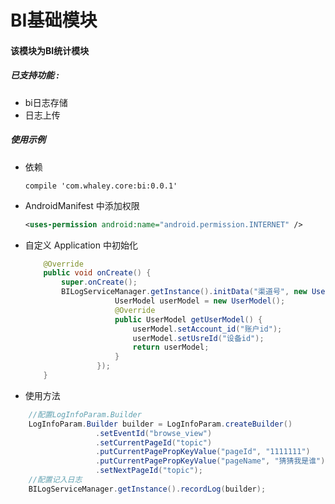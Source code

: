 # BI基础模块
#### 该模块为BI统计模块

##### 已支持功能 :
* bi日志存储
* 日志上传

##### 使用示例

* 依赖
    ```
    compile 'com.whaley.core:bi:0.0.1'
    ```
* AndroidManifest 中添加权限
    ```xml
    <uses-permission android:name="android.permission.INTERNET" />
    ```
* 自定义 Application 中初始化

    ```java
        @Override
        public void onCreate() {
            super.onCreate();
            BILogServiceManager.getInstance().initData("渠道号", new UserModelProvider() {
                        UserModel userModel = new UserModel();
                        @Override
                        public UserModel getUserModel() {
                            userModel.setAccount_id("账户id");
                            userModel.setUsreId("设备id");
                            return userModel;
                        }
                    });
        }
    ```

* 使用方法
 ```java
     //配置LogInfoParam.Builder
     LogInfoParam.Builder builder = LogInfoParam.createBuilder()
                    .setEventId("browse_view")
                    .setCurrentPageId("topic")
                    .putCurrentPagePropKeyValue("pageId", "1111111")
                    .putCurrentPagePropKeyValue("pageName", "猜猜我是谁")
                    .setNextPageId("topic");
     //配置记入日志
     BILogServiceManager.getInstance().recordLog(builder);
 ```